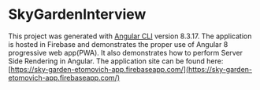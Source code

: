 # SkyGardenInterview

This project was generated with [Angular CLI](https://github.com/angular/angular-cli) version 8.3.17. The application is hosted in Firebase and demonstrates the proper use of Angular 8 progressive web app(PWA). It also demonstrates how to perform Server Side Rendering in Angular. The application site can be found here: [https://sky-garden-etomovich-app.firebaseapp.com/](https://sky-garden-etomovich-app.firebaseapp.com/)



